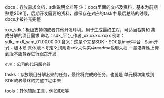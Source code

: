 docs：存放需求文档，sdk说明文档等
注：docs里面的文档及资料，基本为前期熟悉SDK用，后期开发需要的资料，都保存在对应的task中
最后总结的时候，docs才被补充完整



xxx_sdk：板级支持包或者其他开发环境。用于生成最终工程，可适当裁剪和
集成分解的项目需求
	命名：sdk_平台_作者_xx.xx.xx.xxxx
	例如：sdk_imx6_sam_01.00.00.00
	含义：这是个完整SDK - SOC是imx6平台 - Sam开发 - 版本号
	具体版本号定义规则看sdk文件夹中readme说明文档
	一般选择性上传到版本服务器进行跟踪开发

	
svn：公司的代码服务器
	
tasks：存放项目分解出来的任务，最终将完成的任务，也就是
单元模块集成到SDK或者最终的完整工程中去




tools：其他辅助工具，例如IDE等
